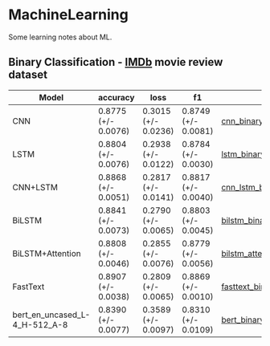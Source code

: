 # MachineLearning
Some learning notes about ML.

## Binary Classification - [IMDb](https://ai.stanford.edu/~amaas/data/sentiment/) movie review dataset
| Model            | accuracy            | loss                | f1                  |Code|
| ---------------- | ------------------- | ------------------- | ------------------- |---|
| CNN              | 0.8775 (+/- 0.0076) | 0.3015 (+/- 0.0236) | 0.8749 (+/- 0.0081) |[cnn_binary_tf2.ipynb](Classification/binary/cnn_binary_tf2.ipynb)|
| LSTM             | 0.8804 (+/- 0.0076) | 0.2938 (+/- 0.0122) | 0.8784 (+/- 0.0030) |[lstm_binary_tf2.ipynb](Classification/binary/lstm_binary_tf2.ipynb)|
| CNN+LSTM         | 0.8868 (+/- 0.0051) | 0.2817 (+/- 0.0141) | 0.8817 (+/- 0.0040) |[cnn_lstm_binary_tf2.ipynb](Classification/binary/cnn_lstm_binary_tf2.ipynb)|
| BiLSTM           | 0.8841 (+/- 0.0073) | 0.2790 (+/- 0.0065) | 0.8803 (+/- 0.0045) |[bilstm_binary_tf2.ipynb](Classification/binary/bilstm_binary_tf2.ipynb)|
| BiLSTM+Attention | 0.8808 (+/- 0.0046) | 0.2855 (+/- 0.0076) | 0.8779 (+/- 0.0056) |[bilstm_attention_binary_tf2.ipynb](Classification/binary/bilstm_attention_binary_tf2.ipynb)|
| FastText         | 0.8907 (+/- 0.0038) | 0.2809 (+/- 0.0065) | 0.8869 (+/- 0.0010) |[fasttext_binary_tf2.ipynb](Classification/binary/fasttext_binary_tf2.ipynb)|
| bert_en_uncased_L-4_H-512_A-8|0.8390 (+/- 0.0077)|0.3589 (+/- 0.0097)|0.8310 (+/- 0.0109)|[bert_binary_tf2.ipynb](Classification/binary/bert_binary_tf2.ipynb)|
